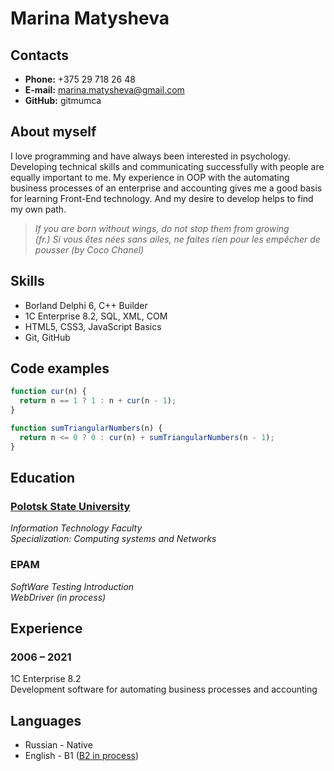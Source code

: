 # Marina Matysheva

## Contacts

- **Phone:** +375 29 718 26 48
- **E-mail:** [marina.matysheva@gmail.com](http://gmail.com)
- **GitHub:** gitmumca

## About myself

I love programming and have always been interested in psychology. Developing technical skills and communicating successfully with people are equally important to me. My experience in OOP with the automating business processes of an enterprise and accounting gives me a good basis for learning Front-End technology. And my desire to develop helps to find my own path.

> _If you are born without wings, do not stop them from growing_\
> _(fr.) Si vous êtes nées sans ailes, ne faites rien pour les empêcher de pousser (by Coco Chanel)_

## Skills

- Borland Delphi 6, C++ Builder
- 1С Enterprise 8.2, SQL, XML, COM
- HTML5, CSS3, JavaScript Basics
- Git, GitHub

## Code examples

```javascript
function cur(n) {
  return n == 1 ? 1 : n + cur(n - 1);
}

function sumTriangularNumbers(n) {
  return n <= 0 ? 0 : cur(n) + sumTriangularNumbers(n - 1);
}
```

## Education

### [**Polotsk State University**](https://www.psu.by/en/)

_Information Technology Faculty_\
_Specialization: Computing systems and Networks_

### EPAM

_SoftWare Testing Introduction_\
_WebDriver (in process)_

## Experience

### 2006 – 2021

1C Enterprise 8.2\
Development software for automating business processes and accounting

## Languages

- Russian - Native
- English - B1 ([B2 in process](https://skyeng.ru/))
